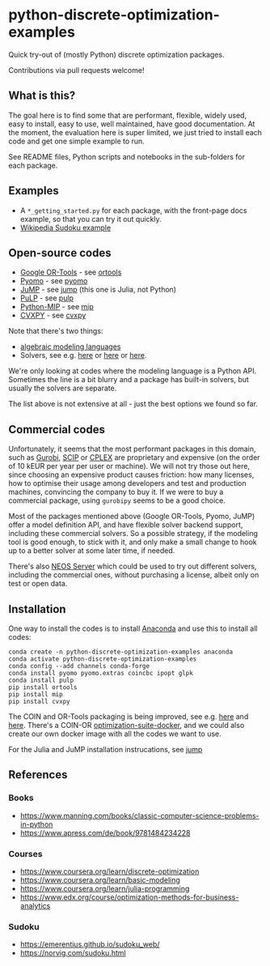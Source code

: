 # python-discrete-optimization-examples

Quick try-out of (mostly Python) discrete optimization packages.

Contributions via pull requests welcome!

## What is this?

The goal here is to find some that are performant, flexible, widely used, easy
to install, easy to use, well maintained, have good documentation. At the
moment, the evaluation here is super limited, we just tried to install each code
and get one simple example to run.

See README files, Python scripts and notebooks in the sub-folders for each
package.

## Examples

* A `*_getting_started.py` for each package, with the front-page docs example, so that you can try it out quickly.
* [Wikipedia Sudoku example](https://en.wikipedia.org/wiki/Sudoku)

## Open-source codes

* [Google OR-Tools](https://developers.google.com/optimization) - see [ortools](ortools)
* [Pyomo](http://www.pyomo.org/) - see [pyomo](pyomo)
* [JuMP](https://jump.dev/) - see [jump](jump) (this one is Julia, not Python)
* [PuLP](https://coin-or.github.io/pulp/) - see [pulp](pulp)
* [Python-MIP](https://www.python-mip.com/) - see [mip](mip)
* [CVXPY](https://www.cvxpy.org/) - see [cvxpy](cvxpy)

Note that there's two things:
* [algebraic modeling languages](https://en.wikipedia.org/wiki/Algebraic_modeling_language)
* Solvers, see e.g.
  [here](https://www.juliaopt.org/JuMP.jl/stable/installation/) or
  [here](https://en.wikipedia.org/wiki/AMPL#Solvers) or
  [here](https://github.com/joaojunior/awesome-operational_research#solvers).

We're only looking at codes where the modeling language is a Python API.
Sometimes the line is a bit blurry and a package has built-in solvers, but
usually the solvers are separate.

The list above is not extensive at all - just the best options we found so far.

## Commercial codes

Unfortunately, it seems that the most performant packages in this domain, such
as [Gurobi](https://www.gurobi.com/), [SCIP](https://scip.zib.de/) or
[CPLEX](https://www.ibm.com/analytics/cplex-optimizer) are proprietary and
expensive (on the order of 10 kEUR per year per user or machine). We will not
try those out here, since choosing an expensive product causes friction: how
many licenses, how to optimise their usage among developers and test and
production machines, convincing the company to buy it. If we were to buy a
commercial package, using `gurobipy` seems to be a good choice.

Most of the packages mentioned above (Google OR-Tools, Pyomo, JuMP) offer a
model definition API, and have flexible solver backend support, including these
commercial solvers. So a possible strategy, if the modeling tool is good enough,
to stick with it, and only make a small change to hook up to a better solver at
some later time, if needed.

There's also [NEOS Server](https://neos-server.org/) which could be used to try
out different solvers, including the commercial ones, without purchasing a
license, albeit only on test or open data.

## Installation

One way to install the codes is to install [Anaconda](https://www.anaconda.com/)
and use this to install all codes:

```
conda create -n python-discrete-optimization-examples anaconda
conda activate python-discrete-optimization-examples
conda config --add channels conda-forge
conda install pyomo pyomo.extras coincbc ipopt glpk
conda install pulp
pip install ortools
pip install mip
pip install cvxpy
```

The COIN and OR-Tools packaging is being improved, see e.g.
[here](https://github.com/coin-or/COIN-OR-OptimizationSuite) and
[here](https://github.com/conda-forge/staged-recipes/issues/2717). There's a
COIN-OR
[optimization-suite-docker](https://github.com/tkralphs/optimization-suite-docker),
and we could also create our own docker image with all the codes we want to use.

For the Julia and JuMP installation instrucations, see [jump](jump)

## References

### Books

* https://www.manning.com/books/classic-computer-science-problems-in-python
* https://www.apress.com/de/book/9781484234228

### Courses

* https://www.coursera.org/learn/discrete-optimization
* https://www.coursera.org/learn/basic-modeling
* https://www.coursera.org/learn/julia-programming
* https://www.edx.org/course/optimization-methods-for-business-analytics

### Sudoku

* https://emerentius.github.io/sudoku_web/
* https://norvig.com/sudoku.html
